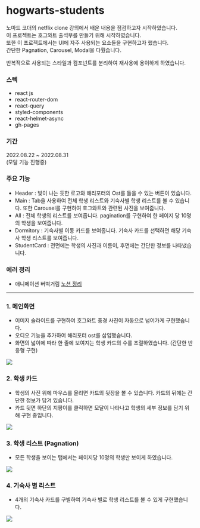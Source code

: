 # hogwarts-students
노마드 코더의 netflix clone 강의에서 배운 내용을 점검하고자 시작하였습니다. <br />
이 프로젝트는 호그와트 출석부를 만들기 위해 시작하였습니다. <br />
또한 이 프로젝트에서는 UI에 자주 사용되는 요소들을 구현하고자 했습니다. <br />
간단한 Pagnation, Carousel, Modal을 다뤘습니다. <br />

반복적으로 사용되는 스타일과 컴포넌트를 분리하여 재사용에 용이하게 하였습니다. <br />

### 스텍
- react js
- react-router-dom
- react-query
- styled-components
- react-helmet-async
- gh-pages

### 기간
2022.08.22 ~ 2022.08.31 <br />
(모달 기능 진행중)

### 주요 기능
- Header : 빛이 나는 듯한 로고와 해리포터의 Ost를 들을 수 있는 버튼이 있습니다.
- Main : Tab을 사용하여 전체 학생 리스트와 기숙사별 학생 리스트를 볼 수 있습니다. 또한 Carousel를 구현하여 호그와트와 관련된 사진을 보여줍니다.
- All : 전체 학생의 리스트를 보여줍니다. pagination를 구현하여 한 페이지 당 10명의 학생을 보여줍니다.
- Dormitory : 기숙사별 이동 카드를 보여줍니다. 기숙사 카드를 선택하면 해당 기숙사 학생 리스트를 보여줍니다.
- StudentCard : 전면에는 학생의 사진과 이름이, 후면에는 간단한 정보를 나타냈습니다.

### 에러 정리
- 애니메이션 버벅거림
<a href="https://fuzzy-energy-8aa.notion.site/Hogwarts-students-dd0c052388e945ca893b2c2c30658e0d">노션 정리</a>

<hr />

### 1. 메인화면
- 이미지 슬라이드를 구현하여 호그와트 풍경 사진이 자동으로 넘어가게 구현했습니다.
- 오디오 기능을 추가하여 해리포터 ost를 삽입했습니다.
- 화면의 넓이에 따라 한 줄에 보여지는 학생 카드의 수를 조절하였습니다. (간단한 반응형 구현)
<img src="https://user-images.githubusercontent.com/87607036/188444291-46aa4f8d-0c1a-4fc9-b083-5aacb1aef60d.gif" />

### 2. 학생 카드
- 학생의 사진 위에 마우스를 올리면 카드의 뒷장을 볼 수 있습니다. 카드의 뒤에는 간단한 정보가 담겨 있습니다.
- 카드 뒷면 하단의 지팡이를 클릭하면 모달이 나타나고 학생의 세부 정보를 담기 위해 구현 중입니다. 
<img src="https://user-images.githubusercontent.com/87607036/188446072-1b220ffc-7321-4ccd-a900-640fe678954c.gif" />

### 3. 학생 리스트 (Pagnation)
- 모든 학생을 보이는 탭에서는 페이지당 10명의 학생만 보이게 하였습니다.
<img src="https://user-images.githubusercontent.com/87607036/188446162-0e8a1f91-5d0d-43d1-95d1-23ecc385428b.gif" />

### 4. 기숙사 별 리스트
- 4개의 기숙사 카드를 구별하여 기숙사 별로 학생 리스트를 볼 수 있게 구현했습니다.
<img src="https://user-images.githubusercontent.com/87607036/188446262-bccdcccb-5191-4bd1-8cf9-a27ee75d5d60.gif" />
